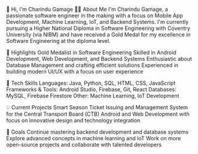 👋 Hi, I'm Charindu Gamage
👨‍💻 About Me
I'm Charindu Gamage, a passionate software engineer in the making with a focus on Mobile App Development, Machine Learning, IoT, and Backend Systems. I'm currently pursuing a Higher National Diploma in Software Engineering with Coventry University (via NIBM) and have received a Gold Medal for my excellence in Software Engineering at the diploma level.

🌟 Highlights
Gold Medalist in Software Engineering
Skilled in Android Development, Web Development, and Backend Systems
Enthusiastic about Database Management and crafting efficient solutions
Experienced in building modern UI/UX with a focus on user experience

🔧 Tech Skills
Languages: Java, Python, SQL, HTML, CSS, JavaScript
Frameworks & Tools: Android Studio, Firebase, Git, React
Databases: MySQL, Firebase Firestore
Other: Machine Learning, IoT Development

💡 Current Projects
Smart Season Ticket Issuing and Management System for the Central Transport Board (CTB)
Android and Web Development with focus on innovative design and technology integration

🚀 Goals
Continue mastering backend development and database systems
Explore advanced concepts in machine learning and IoT
Work on more open-source projects and collaborate with talented developers


